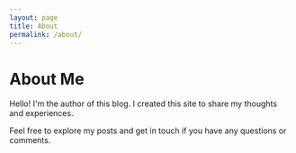 ```yaml
---
layout: page
title: About
permalink: /about/
---
```


# About Me

Hello! I'm the author of this blog. I created this site to share my thoughts and experiences.

Feel free to explore my posts and get in touch if you have any questions or comments.
